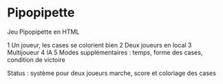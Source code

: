 # Pipopipette

Jeu Pipopipette en HTML

1 Un joueur, les cases se colorient bien
2 Deux joueurs en local 
3 Multijoueur 
4 IA 
5 Modes supplémentaires : temps, forme des cases, condition de victoire


Status : système pour deux joueurs marche, score et coloriage des cases